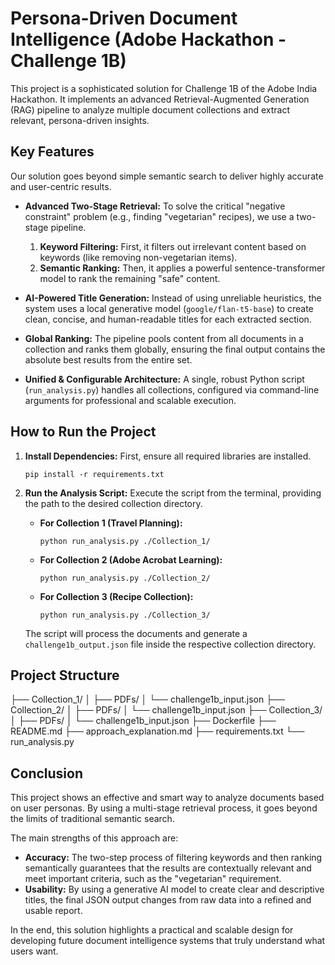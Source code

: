 # Persona-Driven Document Intelligence (Adobe Hackathon - Challenge 1B)

This project is a sophisticated solution for Challenge 1B of the Adobe India Hackathon. It implements an advanced Retrieval-Augmented Generation (RAG) pipeline to analyze multiple document collections and extract relevant, persona-driven insights.

## Key Features

Our solution goes beyond simple semantic search to deliver highly accurate and user-centric results.

*   **Advanced Two-Stage Retrieval:** To solve the critical "negative constraint" problem (e.g., finding "vegetarian" recipes), we use a two-stage pipeline.
    1.  **Keyword Filtering:** First, it filters out irrelevant content based on keywords (like removing non-vegetarian items).
    2.  **Semantic Ranking:** Then, it applies a powerful sentence-transformer model to rank the remaining "safe" content.

*   **AI-Powered Title Generation:** Instead of using unreliable heuristics, the system uses a local generative model (`google/flan-t5-base`) to create clean, concise, and human-readable titles for each extracted section.

*   **Global Ranking:** The pipeline pools content from all documents in a collection and ranks them globally, ensuring the final output contains the absolute best results from the entire set.

*   **Unified & Configurable Architecture:** A single, robust Python script (`run_analysis.py`) handles all collections, configured via command-line arguments for professional and scalable execution.

## How to Run the Project

1.  **Install Dependencies:**
    First, ensure all required libraries are installed.
    ```
    pip install -r requirements.txt
    ```

2.  **Run the Analysis Script:**
    Execute the script from the terminal, providing the path to the desired collection directory.

    *   **For Collection 1 (Travel Planning):**
        ```
        python run_analysis.py ./Collection_1/
        ```

    *   **For Collection 2 (Adobe Acrobat Learning):**
        ```
        python run_analysis.py ./Collection_2/
        ```

    *   **For Collection 3 (Recipe Collection):**
        ```
        python run_analysis.py ./Collection_3/
        ```
    The script will process the documents and generate a `challenge1b_output.json` file inside the respective collection directory.

## Project Structure

├── Collection_1/
│ ├── PDFs/
│ └── challenge1b_input.json
├── Collection_2/
│ ├── PDFs/
│ └── challenge1b_input.json
├── Collection_3/
│ ├── PDFs/
│ └── challenge1b_input.json
├── Dockerfile
├── README.md
├── approach_explanation.md
├── requirements.txt
└── run_analysis.py

## Conclusion

This project shows an effective and smart way to analyze documents based on user personas. By using a multi-stage retrieval process, it goes beyond the limits of traditional semantic search.

The main strengths of this approach are:
*   **Accuracy:** The two-step process of filtering keywords and then ranking semantically guarantees that the results are contextually relevant and meet important criteria, such as the "vegetarian" requirement.
*   **Usability:** By using a generative AI model to create clear and descriptive titles, the final JSON output changes from raw data into a refined and usable report.

In the end, this solution highlights a practical and scalable design for developing future document intelligence systems that truly understand what users want.
